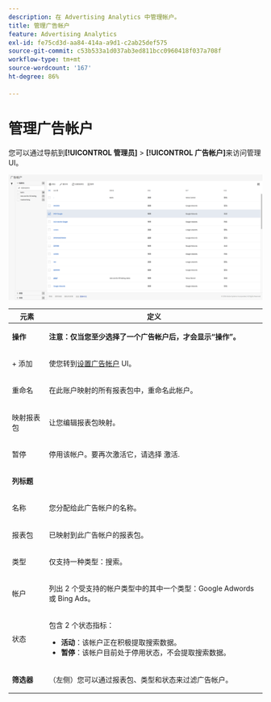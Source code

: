 ```yaml
---
description: 在 Advertising Analytics 中管理帐户。
title: 管理广告帐户
feature: Advertising Analytics
exl-id: fe75cd3d-aa84-414a-a9d1-c2ab25def575
source-git-commit: c53b533a1d037ab3ed811bcc0960418f037a708f
workflow-type: tm+mt
source-wordcount: '167'
ht-degree: 86%

---
```


# 管理广告帐户

您可以通过导航到&#x200B;**[!UICONTROL 管理员]** > **[!UICONTROL 广告帐户]**&#x200B;来访问管理 UI。

![广告帐户](assets/manage_ad_accounts.png)

<table id="table_BE318026CF024E94A885EED86AA7077F"> 
 <thead> 
  <tr> 
   <th colname="col1" class="entry"> 元素 </th> 
   <th colname="col2" class="entry"> 定义 </th> 
  </tr>
 </thead>
 <tbody> 
  <tr> 
   <td colname="col1"> <p><b>操作</b> </p> </td> 
   <td colname="col2"> <p><b>注意：仅当您至少选择了一个广告帐户后，才会显示“操作”。</b> </p> </td> 
  </tr> 
  <tr> 
   <td colname="col1"> <p>+ 添加 </p> </td> 
   <td colname="col2"> <p>使您转到<a href="/help/integrate/c-advertising-analytics/c-adanalytics-workflow/aa-create-ad-account.md" >设置广告帐户</a> UI。 </p> </td> 
  </tr> 
  <tr> 
   <td colname="col1"> <p>重命名 </p> </td> 
   <td colname="col2"> <p>在此账户映射的所有报表包中，重命名此帐户。 </p> </td> 
  </tr> 
  <tr> 
   <td colname="col1"> <p>映射报表包 </p> </td> 
   <td colname="col2"> <p>让您编辑报表包映射。 </p> </td> 
  </tr> 
  <tr> 
   <td colname="col1"> <p>暂停 </p> </td> 
   <td colname="col2"> <p>停用该帐户。要再次激活它，请选择 <span class="uicontrol">激活</span>. </p> </td> 
  </tr> 
  <tr> 
   <td colname="col1"> <p><b>列标题</b> </p> </td> 
   <td colname="col2"> </td> 
  </tr> 
  <tr> 
   <td colname="col1"> <p>名称 </p> </td> 
   <td colname="col2"> <p>您分配给此广告帐户的名称。 </p> </td> 
  </tr> 
  <tr> 
   <td colname="col1"> <p>报表包 </p> </td> 
   <td colname="col2"> <p>已映射到此广告帐户的报表包。 </p> </td> 
  </tr> 
  <tr> 
   <td colname="col1"> <p>类型 </p> </td> 
   <td colname="col2"> <p>仅支持一种类型：搜索。 </p> </td> 
  </tr> 
  <tr> 
   <td colname="col1"> <p>帐户 </p> </td> 
   <td colname="col2"> <p>列出 2 个受支持的帐户类型中的其中一个类型：Google Adwords 或 Bing Ads。 </p> </td> 
  </tr> 
  <tr> 
   <td colname="col1"> <p>状态 </p> </td> 
   <td colname="col2"> <p>包含 2 个状态指标： </p> 
    <ul id="ul_376263DEF6EE44B48564D272D3CBFCBC"> 
     <li id="li_75E329B68B4D4E929E227E717C993082"><b>活动</b>：该帐户正在积极提取搜索数据。 </li> 
     <li id="li_5E2DF98B22D34437A2A2C93F996C1EA2"><b>暂停</b>：该帐户目前处于停用状态，不会提取搜索数据。 </li> 
    </ul> </td> 
  </tr> 
  <tr> 
   <td colname="col1"> <p><b>筛选器</b> </p> </td> 
   <td colname="col2"> <p>（左侧）您可以通过报表包、类型和状态来过滤广告帐户。 </p> </td> 
  </tr> 
 </tbody> 
</table>
